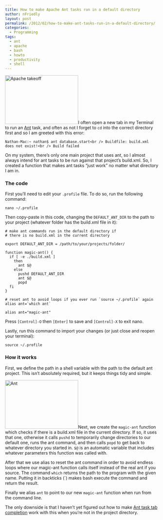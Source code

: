 ```yaml
---
title: How to make Apache Ant tasks run in a default directory
author: nFriedly
layout: post
permalink: /2012/02/how-to-make-ant-tasks-run-in-a-default-directory/
categories:
  - Programming
tags:
  - ant
  - apache
  - bash
  - howto
  - productivity
  - shell
---
```

[<img src="http://farm8.staticflickr.com/7020/6668518895_0700a12958_m.jpg" width="240" height="160" alt="Apache takeoff" class="right" />][1]I often open a new tab in my Terminal to run an [Ant][2] task, and often as not I forget to `cd` into the correct directory first and so I am greeted with this error:

`Nathan-Mac:~ nathan$ ant database.start<br />
Buildfile: build.xml does not exist!<br />
Build failed`

On my system, there&#8217;s only one main project that uses ant, so I almost always intend for ant tasks to be run against that project&#8217;s build.xml. So, I created a function that makes ant tasks &#8220;just work&#8221; no matter what directory I am in.

<!--more-->

### The code

First you&#8217;ll need to edit your `.profile` file. To do so, run the following command:

`nano ~/.profile`

Then copy-paste in this code, changing the `DEFAULT_ANT_DIR` to the path to your project (whatever folder has the build.xml file in it):

    # make ant commands run in the default directory if
    # there is no build.xml in the current directory
    
    export DEFAULT_ANT_DIR = /path/to/your/projects/folder/
    
    function magic-ant() {
      if [ -e ./build.xml ]
        then
          ant $@                                                                    
        else
          pushd DEFAULT_ANT_DIR
          ant $@
          popd
      fi
    }
    
    # reset ant to avoid loops if you ever run `source ~/.profile` again
    alias ant=`which ant`
    
    alias ant="magic-ant"

Press `[Control]-O` then `[Enter]` to save and `[Control]-X` to exit nano.

Lastly, run this command to import your changes (or just close and reopen your terminal):

`source ~/.profile`

### How it works

First, we define the path in a shell variable with the path to the default ant project. This isn&#8217;t absolutely required, but it keeps things tidy and simple.

[<img src="http://farm1.staticflickr.com/95/235488979_24ead7f4dc_m.jpg" width="240" height="159" alt="Ant" class="left" />][3]Next, we create the `magic-ant` function which checks if there is a build.xml file in the current directory. If so, it uses that one, otherwise it calls `pushd` to temporarily change directories to our default one, runs the ant command, and then calls `popd` to get back to whatever directory you started in. `$@` is an automatic variable that includes whatever parameters this function was called with.

After that we use alias to reset the ant command in order to avoid endless loops where our magic-ant function calls itself instead of the real ant if you source. The command `which` returns the path to the program with the given name. Putting it in backticks (\`) makes bash execute the command and return the result.

Finally we alias `ant` to point to our new `magic-ant` function when run from the command line.

The only downside is that I haven&#8217;t yet figured out how to make [Ant task tab completion][4] work with this when you&#8217;re not in the project directory.

 [1]: http://www.flickr.com/photos/soldiersmediacenter/6668518895/ "The other Apache, image courtesy of The U.S. Army"
 [2]: http://ant.apache.org/
 [3]: http://www.flickr.com/photos/dasqfamily/235488979/ "Ant by Qfamily, on Flickr"
 [4]: http://matthew.mceachen.us/blog/ant-bash-completion-on-mac-os-x-43.html